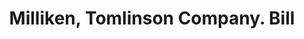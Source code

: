 ---
doi: 10.7916/D8PR96Z8
date_other: '1890'
date_other_textual: 1890-1899
form: printed ephemera
genre:
- Invoices
name:
- Milliken, Tomlinson Company
object_in_context_url: https://biggert.cul.columbia.edu/items/view/ave_biggert_00589
subject_hierarchical_geographic:
- Portland, Maine, United States
subject_name:
- Milliken, Tomlinson Company
title: Milliken, Tomlinson Company. Bill
sort_title: Milliken, Tomlinson Company. Bill
call_number: ave_biggert_00589
coordinates:
- 43.666666666666664,-70.26666666666667
pid: ave_biggert_00589
identifiers: ave_biggert_00589
thumbnail: https://derivativo-2.library.columbia.edu/iiif/2/ldpd:343791/full/!256,256/0/native.jpg
permalink: /biggert/ave_biggert_00589/
layout: iiif-image-page
---